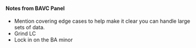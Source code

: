 #### Notes from BAVC Panel
* Mention covering edge cases to help make it clear you can handle large sets of data.
* Grind LC
* Lock in on the BA minor